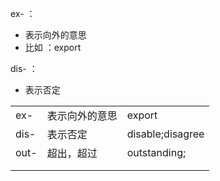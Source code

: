 ex- ：

* 表示向外的意思
* 比如 ：export 

dis- ：

* 表示否定



|      |                |                  |
| ---- | -------------- | ---------------- |
| ex-  | 表示向外的意思 | export           |
| dis- | 表示否定       | disable;disagree |
| out- | 超出，超过     | outstanding;     |
|      |                |                  |
|      |                |                  |

